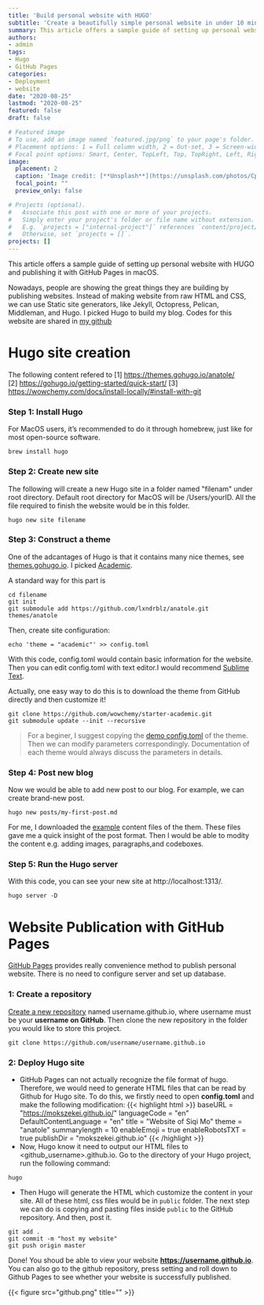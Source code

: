 ```yaml
---
title: 'Build personal website with HUGO'
subtitle: 'Create a beautifully simple personal website in under 10 minutes'
summary: This article offers a sample guide of setting up personal website with HUGO and publishing it with GitHub Pages in macOS.
authors:
- admin
tags:
- Hugo
- GitHub Pages
categories:
- Deployment
- website
date: "2020-08-25"
lastmod: "2020-08-25"
featured: false
draft: false

# Featured image
# To use, add an image named `featured.jpg/png` to your page's folder.
# Placement options: 1 = Full column width, 2 = Out-set, 3 = Screen-width
# Focal point options: Smart, Center, TopLeft, Top, TopRight, Left, Right, BottomLeft, Bottom, BottomRight
image:
  placement: 2
  caption: 'Image credit: [**Unsplash**](https://unsplash.com/photos/CpkOjOcXdUY)'
  focal_point: ""
  preview_only: false

# Projects (optional).
#   Associate this post with one or more of your projects.
#   Simply enter your project's folder or file name without extension.
#   E.g. `projects = ["internal-project"]` references `content/project/deep-learning/index.md`.
#   Otherwise, set `projects = []`.
projects: []
---
```

This article offers a sample guide of setting up personal website with HUGO and publishing it with GitHub Pages in macOS.
<!--more-->

Nowadays, people are showing the great things they are building by publishing websites. Instead of making website from raw HTML and CSS, we can use Static site generators, like Jekyll, Octopress, Pelican, Middleman, and Hugo. I picked Hugo to build my blog. Codes for this website are shared in [my github](https://github.com/mokszekei/portfolio_website)

# Hugo site creation

The following content refered to 
[1] https://themes.gohugo.io/anatole/  
[2] https://gohugo.io/getting-started/quick-start/ 
[3] https://wowchemy.com/docs/install-locally/#install-with-git

### Step 1: Install Hugo

For MacOS users, it’s recommended to do it through homebrew, just like for most open-source software.

```
brew install hugo
```

### Step 2: Create new site

The following will create a new Hugo site in a folder named "filenam" under root directory. Default root directory for MacOS will be /Users/yourID. All the file required to finish the website would be in this folder.

```
hugo new site filename
```

### Step 3: Construct a theme

One of the adcantages of Hugo is that it contains many nice themes, see [themes.gohugo.io](https://themes.gohugo.io). I picked [Academic](https://themes.gohugo.io/academic/).

A standard way for this part is 
```
cd filename
git init
git submodule add https://github.com/lxndrblz/anatole.git themes/anatole
```
Then, create site configuration:
```
echo 'theme = "academic"' >> config.toml
```
With this code, config.toml would contain basic information for the website. Then you can edit config.toml with text editor.I would recommend [Sublime Text](https://www.sublimetext.com).

Actually, one easy way to do this is to download the theme from GitHub directly and then customize it!
```
git clone https://github.com/wowchemy/starter-academic.git
git submodule update --init --recursive
```

> For a beginer, I suggest copying the [demo config.toml](https://github.com/lxndrblz/anatole/blob/master/exampleSite/config.toml) of the theme. Then we can modify parameters correspondingly. Documentation of each theme would always discuss the parameters in details.

### Step 4: Post new blog

Now we would be able to add new post to our blog. For example, we can create brand-new post.

```
hugo new posts/my-first-post.md
```
For me, I downloaded the [example](https://github.com/wowchemy/starter-academic/tree/master/exampleSite) content files of the them. These files gave me a quick insight of the post format. Then I would be able to modity the content e.g. adding images, paragraphs,and codeboxes.

### Step 5: Run the Hugo server 

With this code, you can see your new site at http://localhost:1313/.
```
hugo server -D
```
# Website Publication with GitHub Pages

[GitHub Pages](https://pages.github.com) provides really convenience method to publish personal website. There is no need to configure server and set up database.

### 1: Create a repository 

[Create a new repository](https://github.com/new) named username.github.io, where username must be your **username on GitHub**. Then clone the new repository in the folder you would like to store this project.
```
git clone https://github.com/username/username.github.io
```
### 2: Deploy Hugo site

* GitHub Pages can not actually recognize the file format of hugo. Therefore, we would need to generate HTML files that can be read by Github for Hugo site. To do this, we firstly need to open **config.toml** and make the following modification:
{{< highlight html >}}
baseURL = "https://mokszekei.github.io/"
languageCode = "en"
DefaultContentLanguage = "en"
title = "Website of Siqi Mo"
theme = "anatole"
summarylength = 10
enableEmoji = true
enableRobotsTXT = true
publishDir = "mokszekei.github.io"
{{< /highlight >}}
* Now, Hugo know it need to output our HTML files to <github_username>.github.io. Go to the directory of your Hugo project, run the following command:
```
hugo
```
* Then Hugo will generate the HTML which customize the content in your site. All of these html, css files would be in `public` folder. The next step we can do is copying and pasting files inside ```public``` to the GitHub repository. And then, post it.

```
git add .
git commit -m "host my website"
git push origin master
```
Done! You shoud be able to view your website **https://username.github.io**. You can also go to the github repository, press setting and roll down to Github Pages to see whether your website is successfully published.


{{< figure src="github.png" title="" >}}
























